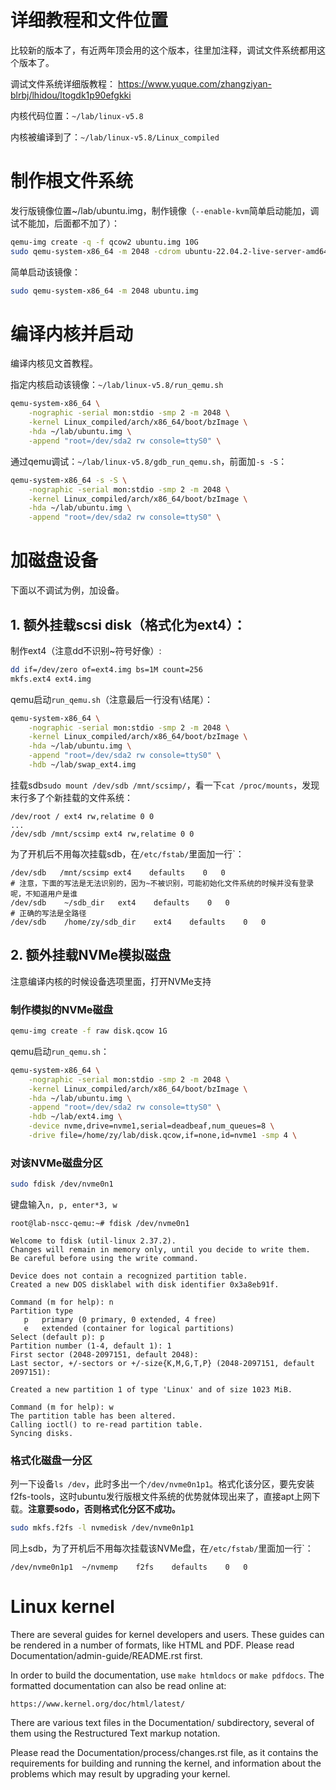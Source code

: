 <!--
 * @Author: zy nscc ubuntu22.04 1920548152@qq.com
 * @Date: 2023-06-07 02:43:13
 * @LastEditors: zy nscc ubuntu22.04 1920548152@qq.com
 * @LastEditTime: 2023-06-07 15:33:28
 * @FilePath: /linux-v5.8/README
 * @Description: 这是默认设置,请设置`customMade`, 打开koroFileHeader查看配置 进行设置: https://github.com/OBKoro1/koro1FileHeader/wiki/%E9%85%8D%E7%BD%AE
-->
# 详细教程和文件位置
比较新的版本了，有近两年顶会用的这个版本，往里加注释，调试文件系统都用这个版本了。

调试文件系统详细版教程：
https://www.yuque.com/zhangziyan-blrbj/lhidou/ltogdk1p90efgkki

内核代码位置：`~/lab/linux-v5.8`

内核被编译到了：`~/lab/linux-v5.8/Linux_compiled`
# 制作根文件系统
发行版镜像位置~/lab/ubuntu.img，制作镜像（`--enable-kvm`简单启动能加，调试不能加，后面都不加了）：
```bash
qemu-img create -q -f qcow2 ubuntu.img 10G
sudo qemu-system-x86_64 -m 2048 -cdrom ubuntu-22.04.2-live-server-amd64.iso ubuntu.img
```
简单启动该镜像：
```bash
sudo qemu-system-x86_64 -m 2048 ubuntu.img
```
# 编译内核并启动
编译内核见文首教程。

指定内核启动该镜像：```~/lab/linux-v5.8/run_qemu.sh```
```bash
qemu-system-x86_64 \
	-nographic -serial mon:stdio -smp 2 -m 2048 \
	-kernel Linux_compiled/arch/x86_64/boot/bzImage \
	-hda ~/lab/ubuntu.img \
	-append "root=/dev/sda2 rw console=ttyS0" \
```

通过qemu调试：```~/lab/linux-v5.8/gdb_run_qemu.sh```，前面加```-s -S```：
```bash
qemu-system-x86_64 -s -S \
	-nographic -serial mon:stdio -smp 2 -m 2048 \
	-kernel Linux_compiled/arch/x86_64/boot/bzImage \
	-hda ~/lab/ubuntu.img \
	-append "root=/dev/sda2 rw console=ttyS0" \
```
# 加磁盘设备
下面以不调试为例，加设备。

## 1. 额外挂载scsi disk（格式化为ext4）：

制作ext4（注意dd不识别~符号好像）:
```bash
dd if=/dev/zero of=ext4.img bs=1M count=256
mkfs.ext4 ext4.img
```
qemu启动`run_qemu.sh`（注意最后一行没有\结尾）：
```bash
qemu-system-x86_64 \
	-nographic -serial mon:stdio -smp 2 -m 2048 \
	-kernel Linux_compiled/arch/x86_64/boot/bzImage \
	-hda ~/lab/ubuntu.img \
	-append "root=/dev/sda2 rw console=ttyS0" \
	-hdb ~/lab/swap_ext4.img
```
挂载sdb`sudo mount /dev/sdb /mnt/scsimp/`，看一下`cat /proc/mounts`，发现末行多了个新挂载的文件系统：
```plain
/dev/root / ext4 rw,relatime 0 0
...
/dev/sdb /mnt/scsimp ext4 rw,relatime 0 0
```
为了开机后不用每次挂载sdb，在```/etc/fstab/```里面加一行`：
```
/dev/sdb   /mnt/scsimp ext4    defaults    0   0
# 注意，下面的写法是无法识别的，因为~不被识别，可能初始化文件系统的时候并没有登录呢，不知道用户是谁
/dev/sdb	~/sdb_dir	ext4	defaults	0	0
# 正确的写法是全路径
/dev/sdb	/home/zy/sdb_dir	ext4	defaults	0	0
```
## 2. 额外挂载NVMe模拟磁盘
注意编译内核的时候设备选项里面，打开NVMe支持

### 制作模拟的NVMe磁盘
```bash
qemu-img create -f raw disk.qcow 1G
```
qemu启动```run_qemu.sh```：
```bash
qemu-system-x86_64 \
	-nographic -serial mon:stdio -smp 2 -m 2048 \
	-kernel Linux_compiled/arch/x86_64/boot/bzImage \
	-hda ~/lab/ubuntu.img \
	-append "root=/dev/sda2 rw console=ttyS0" \
    -hdb ~/lab/ext4.img \
    -device nvme,drive=nvme1,serial=deadbeaf,num_queues=8 \
    -drive file=/home/zy/lab/disk.qcow,if=none,id=nvme1 -smp 4 \
```

### 对该NVMe磁盘分区
```bash
sudo fdisk /dev/nvme0n1
```
键盘输入`n, p, enter*3, w`
```plain
root@lab-nscc-qemu:~# fdisk /dev/nvme0n1

Welcome to fdisk (util-linux 2.37.2).
Changes will remain in memory only, until you decide to write them.
Be careful before using the write command.

Device does not contain a recognized partition table.
Created a new DOS disklabel with disk identifier 0x3a8eb91f.

Command (m for help): n
Partition type
   p   primary (0 primary, 0 extended, 4 free)
   e   extended (container for logical partitions)
Select (default p): p
Partition number (1-4, default 1): 1
First sector (2048-2097151, default 2048): 
Last sector, +/-sectors or +/-size{K,M,G,T,P} (2048-2097151, default 2097151): 

Created a new partition 1 of type 'Linux' and of size 1023 MiB.

Command (m for help): w
The partition table has been altered.
Calling ioctl() to re-read partition table.
Syncing disks.
```
### 格式化磁盘一分区
列一下设备```ls /dev```，此时多出一个```/dev/nvme0n1p1```。格式化该分区，要先安装f2fs-tools，这时ubuntu发行版根文件系统的优势就体现出来了，直接apt上网下载。**注意要sodo，否则格式化分区不成功。**
```bash
sudo mkfs.f2fs -l nvmedisk /dev/nvme0n1p1
```
同上sdb，为了开机后不用每次挂载该NVMe盘，在```/etc/fstab/```里面加一行`：
```
/dev/nvme0n1p1	~/nvmemp	f2fs	defaults	0	0
```

Linux kernel
============

There are several guides for kernel developers and users. These guides can
be rendered in a number of formats, like HTML and PDF. Please read
Documentation/admin-guide/README.rst first.

In order to build the documentation, use ``make htmldocs`` or
``make pdfdocs``.  The formatted documentation can also be read online at:

    https://www.kernel.org/doc/html/latest/

There are various text files in the Documentation/ subdirectory,
several of them using the Restructured Text markup notation.

Please read the Documentation/process/changes.rst file, as it contains the
requirements for building and running the kernel, and information about
the problems which may result by upgrading your kernel.
